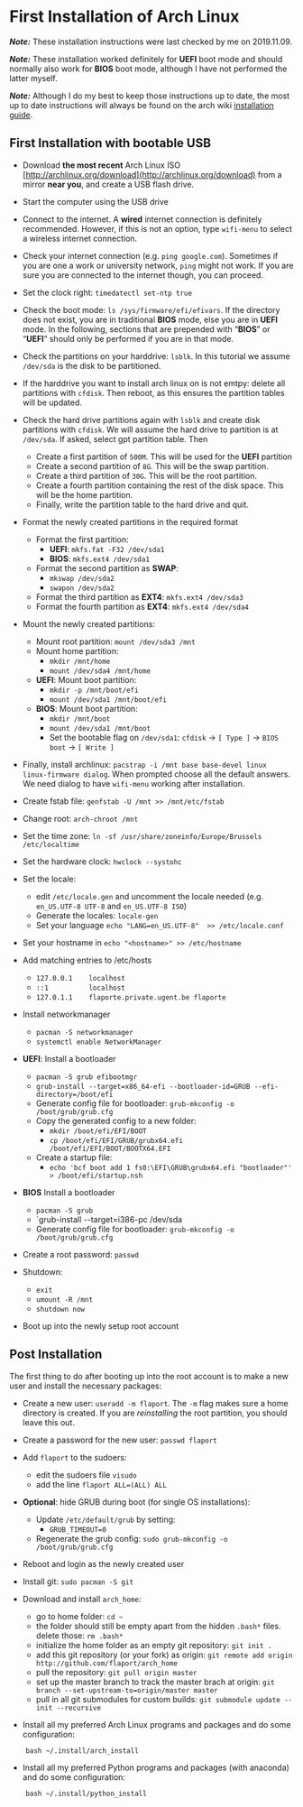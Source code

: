 # First Installation of Arch Linux

***Note:*** These installation instructions were last checked by me on 2019.11.09.

***Note:*** These installation worked definitely for **UEFI** boot mode and should normally also work for **BIOS** boot mode, although I have not performed the latter myself.

***Note:*** Although I do my best to keep those instructions up to date, the most up to date instructions will always be found on the arch wiki [installation guide](https://wiki.archlinux.org/index.php/Installation_guide).

## First Installation with bootable USB
* Download **the most recent** Arch Linux ISO [http://archlinux.org/download](http://archlinux.org/download) from a mirror **near you**, and create a USB flash drive.
* Start the computer using the USB drive
* Connect to the internet. A **wired** internet connection is definitely recommended. However, if this is not an option, type `wifi-menu` to select a wireless internet connection.
* Check your internet connection (e.g. `ping google.com`). Sometimes if you are one a work or university network, `ping` might not work. If you are sure you are connected to the internet though, you can proceed.
* Set the clock right: `timedatectl set-ntp true`
* Check the boot mode: `ls /sys/firmware/efi/efivars`. If the directory does not exist, you are in traditional **BIOS** mode, else you are in **UEFI** mode. In the following, sections that are prepended with “**BIOS**” or “**UEFI**” should only be performed if you are in that mode.
* Check the partitions on your harddrive: `lsblk`. In this tutorial we assume `/dev/sda` is the disk to be partitioned.
* If the harddrive you want to install arch linux on is not emtpy: delete all partitions with `cfdisk`. Then reboot, as this ensures the partition tables will be updated.
* Check the hard drive partitions again with `lsblk` and create disk partitions with `cfdisk`. We will assume the hard drive to partition is at `/dev/sda`. If asked, select gpt partition table. Then
    * Create a first partition of `500M`. This will be used for the **UEFI** partition
    * Create a second partition of `8G`. This will be the swap partition.
    * Create a third partition of `30G`. This will be the root partition.
    * Create a fourth partition containing the rest of the disk space. This will be the home partition.
    * Finally, write the partition table to the hard drive and quit.
* Format the newly created partitions in the required format
    * Format the first partition:
        * **UEFI**: `mkfs.fat -F32 /dev/sda1`
        * **BIOS**: `mkfs.ext4 /dev/sda1`
    * Format the second partition as **SWAP**:
        * `mkswap /dev/sda2`
        * `swapon /dev/sda2`
    * Format the third partition as **EXT4**: `mkfs.ext4 /dev/sda3`
    * Format the fourth partition as **EXT4**: `mkfs.ext4 /dev/sda4`
* Mount the newly created partitions:
    * Mount root partition: `mount /dev/sda3 /mnt`
    * Mount home partition:
        * `mkdir /mnt/home`
        * `mount /dev/sda4 /mnt/home`
    * **UEFI**: Mount boot partition:
        * `mkdir -p /mnt/boot/efi`
        * `mount /dev/sda1 /mnt/boot/efi`
    * **BIOS**: Mount boot partition:
        * `mkdir /mnt/boot`
        * `mount /dev/sda1 /mnt/boot`
        * Set the bootable flag on `/dev/sda1`: `cfdisk` -> `[ Type ]` -> `BIOS boot` -> `[ Write ]`
* Finally, install archlinux: `pacstrap -i /mnt base base-devel linux linux-firmware dialog`. When prompted choose all the default answers. We need dialog to have `wifi-menu` working after installation.
* Create fstab file: `genfstab -U /mnt >> /mnt/etc/fstab`
* Change root: `arch-chroot /mnt`
* Set the time zone: `ln -sf /usr/share/zoneinfo/Europe/Brussels /etc/localtime`
* Set the hardware clock: `hwclock --systohc`
* Set the locale:
    * edit `/etc/locale.gen` and uncomment the locale needed (e.g. `en_US.UTF-8 UTF-8` and `en_US.UTF-8 ISO`)
    * Generate the locales: `locale-gen`
    * Set your language `echo "LANG=en_US.UTF-8"  >> /etc/locale.conf`
* Set your hostname in `echo "<hostname>" >> /etc/hostname`
* Add matching entries to /etc/hosts
    * `127.0.0.1    localhost`
    * `::1          localhost`
    * `127.0.1.1    flaporte.private.ugent.be flaporte`
* Install networkmanager
    * `pacman -S networkmanager`
    * `systemctl enable NetworkManager`
* **UEFI**: Install a bootloader
    * `pacman -S grub efibootmgr`
    * `grub-install --target=x86_64-efi --bootloader-id=GRUB --efi-directory=/boot/efi`
    * Generate config file for bootloader: `grub-mkconfig -o /boot/grub/grub.cfg`
    * Copy the generated config to a new folder:
        * `mkdir /boot/efi/EFI/BOOT`
        * `cp /boot/efi/EFI/GRUB/grubx64.efi /boot/efi/EFI/BOOT/BOOTX64.EFI`
    * Create a startup file:
        * `echo 'bcf boot add 1 fs0:\EFI\GRUB\grubx64.efi "bootloader"' > /boot/efi/startup.nsh`
* **BIOS** Install a bootloader
    * `pacman -S grub`
    * `grub-install --target=i386-pc /dev/sda
    * Generate config file for bootloader: `grub-mkconfig -o /boot/grub/grub.cfg`

* Create a root password: `passwd`
* Shutdown:
    * `exit`
    * `umount -R /mnt`
    * `shutdown now`
* Boot up into the newly setup root account

## Post Installation
The first thing to do after booting up into the root account is to make a new user and install the necessary packages:

* Create a new user: `useradd -m flaport`. The `-m` flag makes sure a home directory is created. If you are *reinstalling* the root partition, you should leave this out.
* Create a password for the new user: `passwd flaport`
* Add `flaport` to the sudoers:
    * edit the sudoers file `visudo`
    * add the line `flaport ALL=(ALL) ALL`
* **Optional**: hide GRUB during boot (for single OS installations):
    * Update `/etc/default/grub` by setting:
        * `GRUB_TIMEOUT=0`
    * Regenerate the grub config: `sudo grub-mkconfig -o /boot/grub/grub.cfg`
* Reboot and login as the newly created user
* Install git: `sudo pacman -S git`
* Download and install `arch_home`:
    * go to home folder: `cd ~`
    * the folder should still be empty apart from the hidden `.bash*` files. delete those: `rm .bash*`
    * initialize the home folder as an empty git repository: `git init .`
    * add this git repository (or your fork) as origin: `git remote add origin http://github.com/flaport/arch_home`
    * pull the repository: `git pull origin master`
    * set up the master branch to track the master brach at origin: `git branch --set-upstream-to=origin/master master`
    * pull in all git submodules for custom builds: `git submodule update --init --recursive`

* Install all my preferred Arch Linux programs and packages and do some configuration:
```
    bash ~/.install/arch_install
```

* Install all my preferred Python programs and packages (with anaconda) and do some configuration:
```
    bash ~/.install/python_install
```
